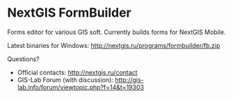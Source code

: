 NextGIS FormBuilder
===========

Forms editor for various GIS soft. Currently builds forms for NextGIS Mobile.

Latest binaries for Windows: http://nextgis.ru/programs/formbuilder/fb.zip

Questions?

* Official contacts: http://nextgis.ru/contact
* GIS-Lab Forum (with discussion): http://gis-lab.info/forum/viewtopic.php?f=14&t=19303
